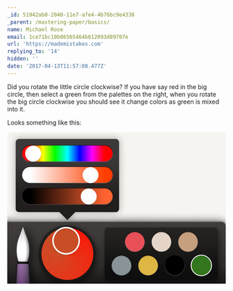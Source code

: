 ```yaml
---
_id: 51942ab0-2040-11e7-afe4-4b76bc9e4338
_parent: /mastering-paper/basics/
name: Michael Rose
email: 1ce71bc10b86565464b612093d89707e
url: 'https://mademistakes.com'
replying_to: '14'
hidden: ''
date: '2017-04-13T11:57:08.477Z'
---
```


Did you rotate the little circle clockwise? If you have say red in the big circle, then select a green from the palettes on the right, when you rotate the big circle clockwise you should see it change colors as green is mixed into it.

Looks something like this:

![neutralizing a color](../../../images/paper-53-mixing-complementary-gray-2.jpg)
